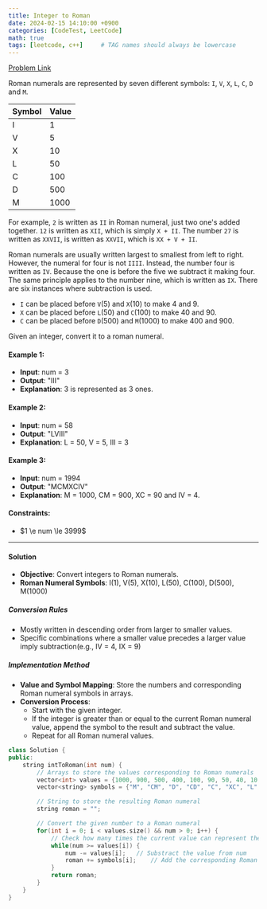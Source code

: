 ```yaml
---
title: Integer to Roman
date: 2024-02-15 14:10:00 +0900
categories: [CodeTest, LeetCode]
math: true
tags: [leetcode, c++]     # TAG names should always be lowercase
---
```


[Problem Link](https://leetcode.com/problems/integer-to-roman/submissions/1175729995/)

Roman numerals are represented by seven different symbols: `I`, `V`, `X`, `L`, `C`, `D` and `M`.

| Symbol | Value |
| ------ | ----- |
| I      | 1     |
| V      | 5     |
| X      | 10    |
| L      | 50    |
| C      | 100   |
| D      | 500   |
| M      | 1000  |

For example, `2` is written as `II` in Roman numeral, just two one's added together. `12` is written as `XII`, which is simply `X + II`. The number `27` is written as `XXVII`, is written as `XXVII`, which is `XX + V + II`.

Roman numerals are usually written largest to smallest from left to right. However, the numeral for four is not `IIII`. Instead, the number four is written as `IV`. Because the one is before the five we subtract it making four. The same principle applies to the number nine, which is written as `IX`. There are six instances where subtraction is used.

* `I` can be placed before `V`(5) and `X`(10) to make 4 and 9.
* `X` can be placed before `L`(50) and `C`(100) to make 40 and 90.
* `C` can be placed before `D`(500) and `M`(1000) to make 400 and 900.

Given an integer, convert it to a roman numeral.



#### Example 1:

* **Input**: num = 3
* **Output**: "III"
* **Explanation**: 3 is represented as 3 ones.



#### Example 2:

* **Input**: num = 58
* **Output**: "LVIII"
* **Explanation**: L = 50, V = 5, III = 3



#### Example 3:

* **Input**: num = 1994
* **Output**: "MCMXCIV"
* **Explanation**: M = 1000, CM = 900, XC = 90 and IV = 4.



#### Constraints:

* $1 \e num \le 3999$



---

#### Solution

* **Objective**: Convert integers to Roman numerals.
* **Roman Numeral Symbols**:  I(1), V(5), X(10), L(50), C(100), D(500), M(1000)



##### Conversion Rules

* Mostly written in descending order from larger to smaller values.
* Specific combinations where a smaller value precedes a larger value imply subtraction(e.g., IV = 4, IX = 9)



##### Implementation Method

* **Value and Symbol Mapping**: Store the numbers and corresponding Roman numeral symbols in arrays.
* **Conversion Process**: 
  * Start with the given integer.
  * If the integer is greater than or equal to the current Roman numeral value, append the symbol to the result and subtract the value.
  * Repeat for all Roman numeral values.

```c++
class Solution {
public:
    string intToRoman(int num) {
        // Arrays to store the values corresponding to Roman numerals
        vector<int> values = {1000, 900, 500, 400, 100, 90, 50, 40, 10, 9, 5, 4, 1};
        vector<string> symbols = {"M", "CM", "D", "CD", "C", "XC", "L", "XL", "X", "IX", "V", "IV", "I"};

        // String to store the resulting Roman numeral
        string roman = "";

        // Convert the given number to a Roman numeral
        for(int i = 0; i < values.size() && num > 0; i++) {
            // Check how many times the current value can represent the number
            while(num >= values[i]) { 
                num -= values[i];   // Substract the value from num
                roman += symbols[i];    // Add the corresponding Roman Numeral to the result
            }
            return roman;
        }
    }
}
```